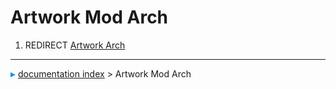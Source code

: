 # Artwork Mod Arch
1.  REDIRECT [Artwork Arch](Artwork_Arch.md)



---
![](images/Right_arrow.png) [documentation index](../README.md) > Artwork Mod Arch
